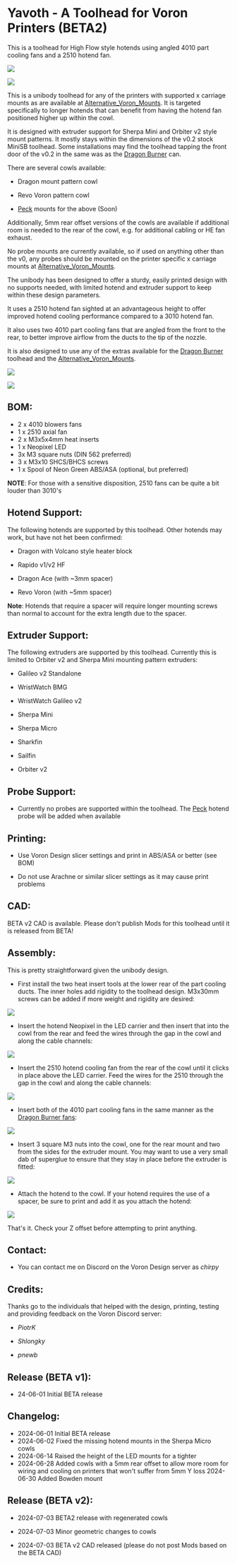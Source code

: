 # Yavoth - A Toolhead for Voron Printers (BETA2)

This is a toolhead for High Flow style hotends using angled 4010 part cooling fans and a 2510 hotend fan.

![](images/yavoth_front.png)

![](images/yavoth_rear.png)

This is a unibody toolhead for any of the printers with supported x carriage mounts as are available at [Alternative_Voron_Mounts](https://github.com/chirpy2605/voron/tree/main/general/Alternative_Voron_Mounts). It is targeted specifically to longer hotends that can benefit from having the hotend fan positioned higher up within the cowl.

It is designed with extruder support for Sherpa Mini and Orbiter v2 style mount patterns. It mostly stays within the dimensions of the v0.2 stock MiniSB toolhead. Some installations may find the toolhead tapping the front door of the v0.2 in the same was as the [Dragon Burner](https://github.com/chirpy2605/voron/tree/main/V0/Dragon_Burner) can.

There are several cowls available:

- Dragon mount pattern cowl

- Revo Voron pattern cowl

- [Peck](https://github.com/chirpy2605/voron/tree/main/general/Experimental/Peck) mounts for the above (Soon)

Additionally, 5mm rear offset versions of the cowls are available if additional room is needed to the rear of the cowl, e.g. for additional cabling or HE fan exhaust.

No probe mounts are currently available, so if used on anything other than the v0, any probes should be mounted on the printer specific x carriage mounts at [Alternative_Voron_Mounts](https://github.com/chirpy2605/voron/tree/main/general/Alternative_Voron_Mounts).

The unibody has been designed to offer a sturdy, easily printed design with no supports needed, with limited hotend and extruder support to keep within these design parameters.

It uses a 2510 hotend fan sighted at an advantageous height to offer improved hotend cooling performance compared to a 3010 hotend fan.

It also uses two 4010 part cooling fans that are angled from the front to the rear, to better improve airflow from the ducts to the tip of the nozzle.

It is also designed to use any of the extras available for the [Dragon Burner](https://github.com/chirpy2605/voron/tree/main/V0/Dragon_Burner) toolhead and the [Alternative_Voron_Mounts](https://github.com/chirpy2605/voron/tree/main/general/Alternative_Voron_Mounts).

![](images/top.png)

![](images/bottom.png)

## BOM:

- 2 x 4010 blowers fans
- 1 x 2510 axial fan
- 2 x M3x5x4mm heat inserts
- 1 x Neopixel LED
- 3x M3 square nuts (DIN 562 preferred)
- 3 x M3x10 SHCS/BHCS screws
- 1 x Spool of Neon Green ABS/ASA (optional, but preferred)

**NOTE**: For those with a sensitive disposition, 2510 fans can be quite a bit louder than 3010's

## Hotend Support:

The following hotends are supported by this toolhead. Other hotends may work, but have not het been confirmed:

- Dragon with Volcano style heater block

- Rapido v1/v2 HF

- Dragon Ace (with ~3mm spacer)

- Revo Voron (with ~5mm spacer)

**Note**: Hotends that require a spacer will require longer mounting screws than normal to account for the extra length due to the spacer.

## Extruder Support:

The following extruders are supported by this toolhead. Currently this is limited to Orbiter v2 and Sherpa Mini mounting pattern extruders:

- Galileo v2 Standalone

- WristWatch BMG

- WristWatch Galileo v2

- Sherpa Mini

- Sherpa Micro

- Sharkfin

- Sailfin

- Orbiter v2

## Probe Support:

- Currently no probes are supported within the toolhead. The [Peck](https://github.com/chirpy2605/voron/tree/main/general/Experimental/Peck) hotend probe will be added when available

## Printing:

- Use Voron Design slicer settings and print in ABS/ASA or better (see BOM)

- Do not use Arachne or similar slicer settings as it may cause print problems

## CAD:

BETA v2 CAD is available. Please don't publish Mods for this toolhead until it is released from BETA!

## Assembly:

This is pretty straightforward given the unibody design.

- First install the two heat insert tools at the lower rear of the part cooling ducts. The inner holes add rigidity to the toolhead design. M3x30mm screws can be added if more weight and rigidity are desired:

![](images/heatinserts.png)

- Insert the hotend Neopixel in the LED carrier and then insert that into the cowl from the rear and feed the wires through the gap in the cowl and along the cable channels:

![](images/led.png)

- Insert the 2510 hotend cooling fan from the rear of the cowl until it clicks in place above the LED carrier. Feed the wires for the 2510 through the gap in the cowl and along the cable channels:

![](images/hefan.png)

- Insert both of the 4010 part cooling fans in the same manner as the [Dragon Burner fans](https://github.com/chirpy2605/voron/tree/main/V0/Dragon_Burner#fans-1):

![](images/pcfans.png)

- Insert 3 square M3 nuts into the cowl, one for the rear mount and two from the sides for the extruder mount. You may want to use a very small dab of superglue to ensure that they stay in place before the extruder is fitted:

![](images/nuts.png)

- Attach the hotend to the cowl. If your hotend requires the use of a spacer, be sure to print and add it as you attach the hotend:

![](images/hotend.png)

That's it. Check your Z offset before attempting to print anything.

## Contact:

- You can contact me on Discord on the Voron Design server as *chirpy*

## Credits:

Thanks go to the individuals that helped with the design, printing, testing and providing feedback on the Voron Discord server:

- *PiotrK*

- *Shlongky*

- *pnewb*

## Release (BETA v1):

- 24-06-01 Initial BETA release

## Changelog:

- 2024-06-01 Initial BETA release
- 2024-06-02 Fixed the missing hotend mounts in the Sherpa Micro cowls
- 2024-06-14 Raised the height of the LED mounts for a tighter
- 2024-06-28 Added cowls with a 5mm rear offset to allow more room for wiring and cooling on printers that won't suffer from 5mm Y loss
  2024-06-30 Added Bowden mount

## Release (BETA v2):

- 2024-07-03 BETA2 release with regenerated cowls

- 2024-07-03 Minor geometric changes to cowls

- 2024-07-03 BETA v2 CAD released (please do not post Mods based on the BETA CAD)
